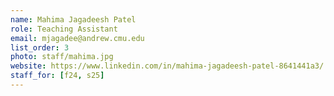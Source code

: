 ```yaml
---
name: Mahima Jagadeesh Patel
role: Teaching Assistant
email: mjagadee@andrew.cmu.edu
list_order: 3
photo: staff/mahima.jpg
website: https://www.linkedin.com/in/mahima-jagadeesh-patel-8641441a3/
staff_for: [f24, s25]
---
```

